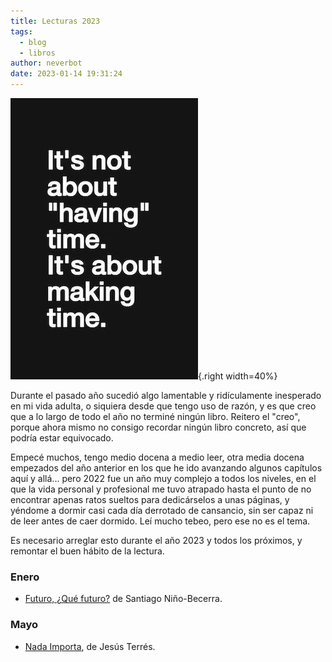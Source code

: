 ```yaml
---
title: Lecturas 2023
tags:
  - blog
  - libros
author: neverbot
date: 2023-01-14 19:31:24
---
```


![making-time](./lecturas-2023/making-time.jpg){.right width=40%}

Durante el pasado año sucedió algo lamentable y ridículamente inesperado en mi vida adulta, o siquiera desde que tengo uso de razón, y es que creo que a lo largo de todo el año no terminé ningún libro. Reitero el "creo", porque ahora mismo no consigo recordar ningún libro concreto, así que podría estar equivocado.

Empecé muchos, tengo medio docena a medio leer, otra media docena empezados del año anterior en los que he ido avanzando algunos capítulos aquí y allá... pero 2022 fue un año muy complejo a todos los niveles, en el que la vida personal y profesional me tuvo atrapado hasta el punto de no encontrar apenas ratos sueltos para dedicárselos a unas páginas, y yéndome a dormir casi cada día derrotado de cansancio, sin ser capaz ni de leer antes de caer dormido. Leí mucho tebeo, pero ese no es el tema.

Es necesario arreglar esto durante el año 2023 y todos los próximos, y remontar el buen hábito de la lectura.

### Enero

- [Futuro, ¿Qué futuro?](/futuro-¿que-futuro/) de Santiago Niño-Becerra.

### Mayo

- [Nada Importa](/nada-importa-el-libro), de Jesús Terrés.
